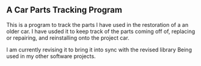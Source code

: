 ## A Car Parts Tracking Program ##


This is a program to track the parts I have used in the restoration of a
an older car. I have usded it to keep track of the parts coming off of,
replacing or repairing, and reinstalling onto the project car.

I am currently revising it to bring it into sync with the revised library
Being used in my other software projects.


